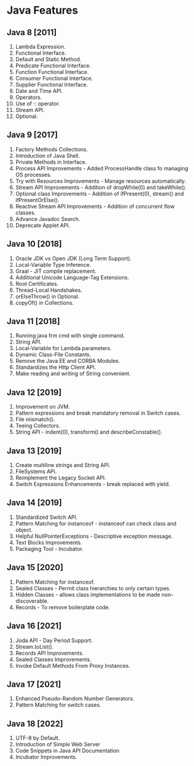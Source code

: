 # Java Features

## Java 8 [2011]

1. Lambda Expression.
2. Functional Interface.
3. Default and Static Method.
4. Predicate Functional Interface.
5. Function Functional Interface.
6. Consumer Functional Interface.
7. Supplier Functional Interface.
8. Date and Time API.
9. Operators.
10. Use of :: operator.
11. Stream API.
12. Optional.

## Java 9 [2017]

1. Factory Methods Collections.
2. Introduction of Java Shell.
3. Private Methods in Interface.
4. Process API Improvements - Added ProcessHandle class fo managing OS processes. 
5. Try with Resources Improvements - Manage resources automatically.
6. Stream API Improvements - Addition of dropWhile(0) and takeWhile().
7. Optional class Improvements - Addition of ifPresent(0), stream() and ifPresentOrElse().
8. Reactive Stream API Improvements - Addition of concurrent flow classes.
9. Advance Javadoc Search.
10. Deprecate Applet API.

## Java 10 [2018]

1. Oracle JDK vs Open JDK (Long Term Support).
2. Local-Variable Type Inference.
3. Graal - JIT compile replacement.
4. Additional Unicode Language-Tag Extensions.
5. Root Certificates.
6. Thread-Local Handshakes.
7. orElseThrow() in Optional.
8. copyOf() in Collections.

## Java 11 [2018]

1. Running java frm cmd with single command.
2. String API.
3. Local-Variable for Lambda parameters.
4. Dynamic Class-File Constants.
5. Remove the Java EE and CORBA Modules.
6. Standardizes the Http Client API.
7. Make reading and writing of String convenient.

## Java 12 [2019]

1. Improvement on JVM.
2. Pattern expressions and break mandatory removal in Switch cases.
3. File mismatch().
4. Teeing Collectors.
5. String API - indent(0), transform() and describeConstable().

## Java 13 [2019]

1. Create multiline strings and String API.
2. FileSystems API.
3. Reimplement the Legacy Socket API.
4. Switch Expressions Enhancements - break replaced with yield.

## Java 14 [2019]

1. Standardized Switch API.
2. Pattern Matching for instanceof - instanceof can check class and object.
3. Helpful NullPointerExceptions - Descriptive exception message.
4. Text Blocks Improvements.
5. Packaging Tool - Incubator.

## Java 15 [2020]

1. Pattern Matching for instanceof.
2. Sealed Classes - Permit class hierarchies to only certain types.
3. Hidden Classes - allows class implementations to be made non-discoverable.
4. Records - To remove boilerplate code.

## Java 16 [2021]

1. Joda API - Day Period Support.
2. Stream.toList().
3. Records API Improvements.
4. Sealed Classes Improvements.
5. Invoke Default Methods From Proxy Instances.

## Java 17 [2021]

1. Enhanced Pseudo-Random Number Generators.
2. Pattern Matching for switch cases.

## Java 18 [2022]

1. UTF-8 by Default.
2. Introduction of Simple Web Server
3. Code Snippets in Java API Documentation
4. Incubator Improvements.